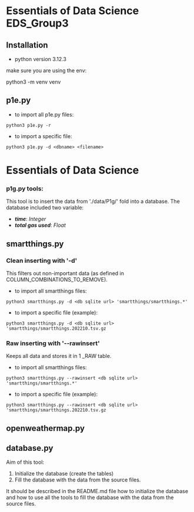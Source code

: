 # Essentials of Data Science EDS_Group3

## Installation

* python version 3.12.3 

make sure you are using the env:

python3 -m venv venv

## p1e.py

* to import all p1e.py files:

`python3 p1e.py -r`

* to import a specific file: 

`python3 p1e.py -d <dbname> <filename>`

# Essentials of Data Science

### p1g.py tools:
This tool is to insert the data from './data/P1g/' fold into a database. 
The database included two variable: 

- ***time***: *Integer*
- ***total gas used***: *Float*


## smartthings.py

### Clean inserting with '-d'
This filters out non-important data (as defined in COLUMN_COMBINATIONS_TO_REMOVE).

* to import all smartthings files:

`python3 smartthings.py -d <db sqlite url> 'smartthings/smartthings.*'`

* to import a specific file (example):

`python3 smartthings.py -d <db sqlite url> 'smartthings/smartthings.202210.tsv.gz`

### Raw inserting with '--rawinsert'
Keeps all data and stores it in 1 _RAW table.

* to import all smartthings files:

`python3 smartthings.py --rawinsert <db sqlite url> 'smartthings/smartthings.*'`

* to import a specific file (example):

`python3 smartthings.py --rawinsert <db sqlite url> 'smartthings/smartthings.202210.tsv.gz`


## openweathermap.py


## database.py
Aim of this tool:
1. Initialize the database (create the tables) 
2. Fill the database with the data from the source files.



It should be described in the README.md file how to initialize the database and how to use all the tools to fill the database with the data from the source files.
